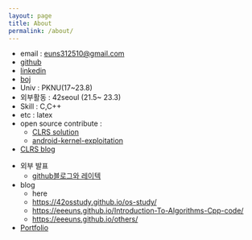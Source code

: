 ```yaml
---
layout: page
title: About
permalink: /about/
---
```


- email : euns312510@gmail.com
- [github](https://github.com/EeeUnS)
- [linkedin](https://www.linkedin.com/in/%EC%9C%A4%EC%8A%B9-%EC%9D%B4-754389186/)
- [boj](https://www.acmicpc.net/user/eeeuns)
- Univ : PKNU(17~23.8)
- 외부활동 : 42seoul (21.5~ 23.3)
- Skill : C,C++
- etc : latex
- open source contribute : 
  - [CLRS solution](https://github.com/walkccc/CLRS/pull/213/commits)
  - [android-kernel-exploitation](https://github.com/cloudfuzz/android-kernel-exploitation/issues/4)
- [CLRS blog](https://eeeuns.github.io/Introduction-To-Algorithms-Cpp-code/)
<!-- [jekyll-organization]: https://github.com/jekyll -->
- 외부 발표
  - [github블로그와 레이텍](http://wiki.ktug.org/wiki/wiki.php/KTSConference/2020)
- blog
  - here
  - https://42osstudy.github.io/os-study/
  - https://eeeuns.github.io/Introduction-To-Algorithms-Cpp-code/
  - https://eeeuns.github.io/others/
- [Portfolio](/files/portfolio.pdf)